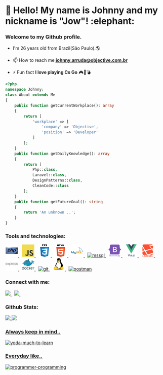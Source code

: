 <h1 align="left">👋 Hello! My name is Johnny and my nickname is "Jow"! :elephant:</h1>
<h3 align="left">Welcome to my Github profile.</h3>

- I'm 26 years old from Brazil(São Paulo).:earth_americas:

- 📫 How to reach me **johnny.arruda@objective.com.br**

- ⚡ Fun fact **I love playing Cs Go** :video_game::gun::bomb:

```php
<?php
namespace Johnny;
class About extends Me
{
    public function getCurrentWorkplace(): array
    {
        return [
            'workplace' => [
                'company' => 'Objective',
                'position' => 'Developer'         
            ]
        ];
    }
    public function getDailyKnowledge(): array
    {
        return [
            Php::class,
            Laravel::class,
            DesignPatterns::class,
            CleanCode::class
        ];
    }
    public function getFutureGoal(): string
    {
        return 'An unknown ..';
    }
}
```

<h3 align="left">Tools and technologies:</h3>
<p align="left">
  <a href="https://www.php.net" target="_blank">
    <img src="https://raw.githubusercontent.com/devicons/devicon/master/icons/php/php-original.svg" alt="php" width="40" height="40"/>
  </a>&nbsp;
  <a href="https://developer.mozilla.org/en-US/docs/Web/JavaScript" target="_blank"> 
    <img src="https://raw.githubusercontent.com/devicons/devicon/master/icons/javascript/javascript-original.svg" alt="javascript" width="40" height="40"/> 
  </a>&nbsp;
  <a href="https://www.w3schools.com/css/" target="_blank"> 
    <img src="https://raw.githubusercontent.com/devicons/devicon/master/icons/css3/css3-original-wordmark.svg" alt="css3" width="40" height="40"/> 
  </a>&nbsp;
  <a href="https://www.w3.org/html/" target="_blank">
    <img src="https://raw.githubusercontent.com/devicons/devicon/master/icons/html5/html5-original-wordmark.svg" alt="html5" width="40" height="40"/> 
  </a>&nbsp;
  <a href="https://www.mysql.com/" target="_blank"> 
    <img src="https://raw.githubusercontent.com/devicons/devicon/master/icons/mysql/mysql-original-wordmark.svg" alt="mysql" width="40" height="40"/> 
  </a>&nbsp;
  <a href="https://www.microsoft.com/en-us/sql-server" target="_blank">
    <img src="https://www.svgrepo.com/show/303229/microsoft-sql-server-logo.svg" alt="mssql" width="40" height="40"/> 
  </a>&nbsp;
  <a href="https://getbootstrap.com" target="_blank"> 
    <img src="https://raw.githubusercontent.com/devicons/devicon/master/icons/bootstrap/bootstrap-plain-wordmark.svg" alt="bootstrap" width="40" height="40"/> 
  </a>&nbsp;
  <a href="https://vuejs.org/" target="_blank"> 
    <img src="https://raw.githubusercontent.com/devicons/devicon/master/icons/vuejs/vuejs-original-wordmark.svg" alt="vuejs" width="40" height="40"/> 
  </a>&nbsp;
    <a href="https://laravel.com/" target="_blank"> 
    <img src="https://raw.githubusercontent.com/devicons/devicon/master/icons/laravel/laravel-plain-wordmark.svg" alt="laravel" width="40" height="40"/>
  </a>&nbsp;
  <a href="https://expressjs.com" target="_blank"> 
    <img src="https://raw.githubusercontent.com/devicons/devicon/master/icons/express/express-original-wordmark.svg" alt="express" width="40" height="40"/> 
  </a>&nbsp;
   <a href="https://www.docker.com/" target="_blank"> 
    <img src="https://raw.githubusercontent.com/devicons/devicon/master/icons/docker/docker-original-wordmark.svg" alt="docker" width="40" height="40"/> 
  </a>&nbsp;
  <a href="https://git-scm.com/" target="_blank"> 
    <img src="https://www.vectorlogo.zone/logos/git-scm/git-scm-icon.svg" alt="git" width="40" height="40"/> 
  </a>&nbsp;
  <a href="https://www.linux.org/" target="_blank">
    <img src="https://raw.githubusercontent.com/devicons/devicon/master/icons/linux/linux-original.svg" alt="linux" width="40" height="40"/>
  </a>&nbsp;
  <a href="https://postman.com" target="_blank">
    <img src="https://www.vectorlogo.zone/logos/getpostman/getpostman-icon.svg" alt="postman" width="40" height="40"/> 
  </a>
</p>

<h3 align="left">Connect with me:</h3>
<p align="left">
  <a href="https://www.linkedin.com/in/johnny-silva-8a0957122/" target="_blank">
    <img src="https://img.shields.io/badge/-LinkedIn-%230077B5?style=for-the-badge&logo=linkedin&logoColor=white" target="_blank">
  </a>&nbsp;
  <a href="https://instagram.com/johnny_silva" target="_blank">
    <img src="https://img.shields.io/badge/-Instagram-%23E4405F?style=for-the-badge&logo=instagram&logoColor=white" target="_blank">
  </a>&nbsp;
</p>

<h3 align="left">Github Stats:</h3>
<p align="left">
  <a href="https://github.com/johnnyArrudaObj">
  <img height="150em" src="https://github-readme-stats.vercel.app/api/top-langs/?username=johnnyArrudaObj&layout=compact&langs_count=7&theme=dracula"/>
  <img height="150em" src="https://github-readme-stats.vercel.app/api?username=johnnyArrudaObj&show_icons=true&theme=dracula&include_all_commits=true&count_private=true"/>
</p>

<h3 align="left">Always keep in mind..</h3>

![yoda-much-to-learn](https://user-images.githubusercontent.com/105293990/169935021-e11c6ef7-b7ed-4019-b3ca-a51061df32cd.gif)

<h3 align="left">Everyday like..</h3>

![programmer-programming](https://user-images.githubusercontent.com/105293990/169935585-60c45407-0ee4-44f2-ba0f-0220d00f06da.gif)

 
